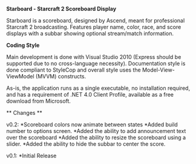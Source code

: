**Starboard - Starcraft 2 Scoreboard Display**

Starboard is a scoreboard, designed by Ascend, meant for professional Starcraft 2 broadcasting. Features player name, color, race, and score displays with a subbar showing optional stream/match information.

**Coding Style**

Main development is done with Visual Studio 2010 (Express should be supported due to no cross-language necessity). Documentation style is done compliant to StyleCop and overall style uses the Model-View-ViewModel (MVVM) constructs.

As-is, the application runs as a single executable, no installation required, and has a requirement of .NET 4.0 Client Profile, available as a free download from Microsoft.

** Changes **

v0.2:
*Scoreboard colors now animate between states
*Added build number to options screen.
*Added the ability to add announcement text over the scoreboard
*Added the ability to resize the scoreboard using a slider.
*Added the ability to hide the subbar to center the score.

v0.1: 
*Initial Release